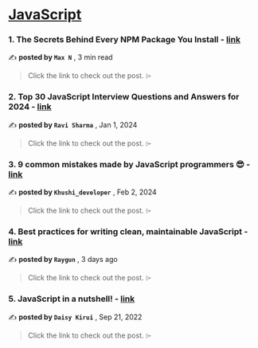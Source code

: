 
<h1><a href=https://medium.com/tag/javascript-development/recommended target="_blank" rel="noopener noreferrer">JavaScript</a></h1>
<h3>1. The Secrets Behind Every NPM Package You Install - <a href=https://medium.com/stackademic/the-secrets-behind-every-npm-package-you-install-990812f7e0fb?source=tag_recommended_feed---------0-84----------javascript_development----------f945a5c8_6bcd_4d82_ac43_1973a4ed7d76------- target="_blank" rel="noopener noreferrer">link</a></h3>

✍️ **posted by `Max N`** <date> , 3 min read</date>

<blockquote>Click the link to check out the post. ⌲</blockquote>

<h3>2. Top 30 JavaScript Interview Questions and Answers for 2024 - <a href=https://medium.com/@javascriptcentric/top-30-javascript-interview-questions-and-answers-for-2024-7f1e2d1d0638?source=tag_recommended_feed---------1-107----------javascript_development----------f945a5c8_6bcd_4d82_ac43_1973a4ed7d76------- target="_blank" rel="noopener noreferrer">link</a></h3>

✍️ **posted by `Ravi Sharma`** <date> , Jan 1, 2024</date>

<blockquote>Click the link to check out the post. ⌲</blockquote>

<h3>3. 9 common mistakes made by JavaScript programmers 😎 - <a href=https://medium.com/@khushi1399gupta/9-common-mistakes-made-by-javascript-programmers-a3189ee4bdfa?source=tag_recommended_feed---------2-85----------javascript_development----------f945a5c8_6bcd_4d82_ac43_1973a4ed7d76------- target="_blank" rel="noopener noreferrer">link</a></h3>

✍️ **posted by `Khushi_developer`** <date> , Feb 2, 2024</date>

<blockquote>Click the link to check out the post. ⌲</blockquote>

<h3>4. Best practices for writing clean, maintainable JavaScript - <a href=https://medium.com/@raygunio/best-practices-for-writing-clean-maintainable-javascript-cca3d4174f5a?source=tag_recommended_feed---------3-84----------javascript_development----------f945a5c8_6bcd_4d82_ac43_1973a4ed7d76------- target="_blank" rel="noopener noreferrer">link</a></h3>

✍️ **posted by `Raygun`** <date> , 3 days ago</date>

<blockquote>Click the link to check out the post. ⌲</blockquote>

<h3>5. JavaScript in a nutshell! - <a href=https://medium.com/@daisykirui/javascript-in-a-nutshell-669dab5b6e78?source=tag_recommended_feed---------4-107----------javascript_development----------f945a5c8_6bcd_4d82_ac43_1973a4ed7d76------- target="_blank" rel="noopener noreferrer">link</a></h3>

✍️ **posted by `Daisy Kirui`** <date> , Sep 21, 2022</date>

<blockquote>Click the link to check out the post. ⌲</blockquote>

